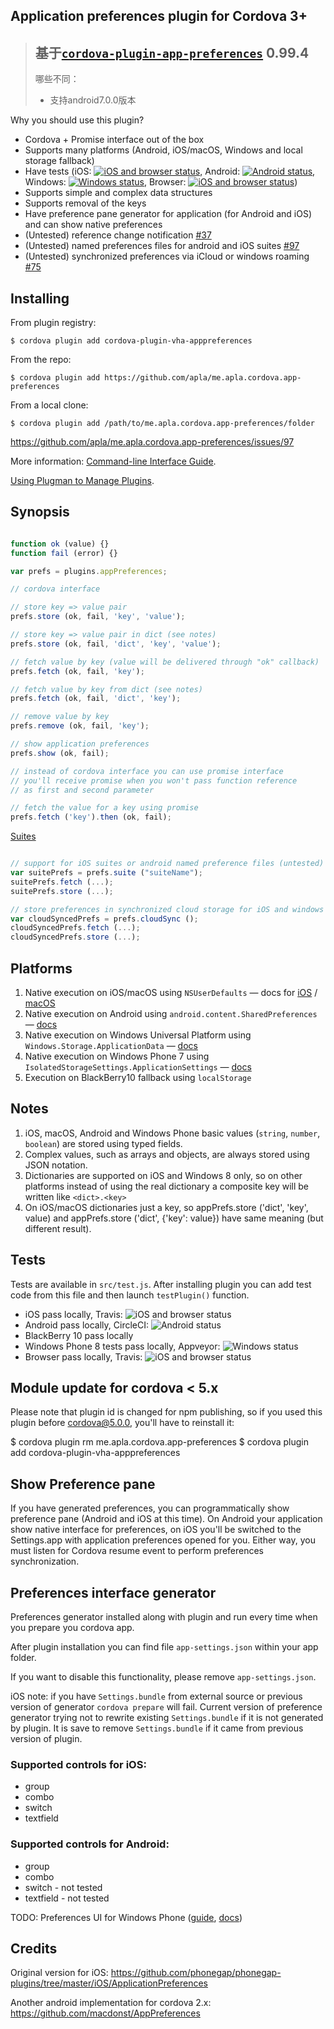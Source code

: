 Application preferences plugin for Cordova 3+
-----------------------

<!-- > *版本说明：0.xxx.x  =  保留.原版.vha改版* -->
> ## 基于[`cordova-plugin-app-preferences`](https://www.npmjs.com/package/cordova-plugin-app-preferences) 0.99.4
> 哪些不同：
> * 支持android7.0.0版本

Why you should use this plugin?

 * Cordova + Promise interface out of the box
 * Supports many platforms (Android, iOS/macOS, Windows and local storage fallback)
 * Have tests
 (iOS: [![iOS and browser status](https://travis-ci.org/apla/me.apla.cordova.app-preferences.svg)](https://travis-ci.org/apla/me.apla.cordova.app-preferences),
 Android: [![Android status](https://circleci.com/gh/apla/me.apla.cordova.app-preferences.svg?&style=shield&circle-token=f3e5e46c1a698c62f0450bf1d25a3694d4f714c6)](https://circleci.com/gh/apla/me.apla.cordova.app-preferences),
 Windows: [![Windows status](https://ci.appveyor.com/api/projects/status/gl3qxq2o728sqbev?svg=true)](https://ci.appveyor.com/project/apla/me-apla-cordova-app-preferences),
 Browser: [![iOS and browser status](https://travis-ci.org/apla/me.apla.cordova.app-preferences.svg)](https://travis-ci.org/apla/me.apla.cordova.app-preferences))
 * Supports simple and complex data structures
 * Supports removal of the keys
 * Have preference pane generator for application (for Android and iOS) and can show native preferences
 * (Untested) reference change notification [#37](apla/me.apla.cordova.app-preferences#37)
 * (Untested) named preferences files for android and iOS suites [#97](apla/me.apla.cordova.app-preferences#97)
 * (Untested) synchronized preferences via iCloud or windows roaming [#75](apla/me.apla.cordova.app-preferences#75)

Installing
---

From plugin registry:

	$ cordova plugin add cordova-plugin-vha-apppreferences

From the repo:

	$ cordova plugin add https://github.com/apla/me.apla.cordova.app-preferences

From a local clone:

	$ cordova plugin add /path/to/me.apla.cordova.app-preferences/folder


https://github.com/apla/me.apla.cordova.app-preferences/issues/97

More information:
[Command-line Interface Guide](http://cordova.apache.org/docs/en/edge/guide_cli_index.md.html#The%20Command-line%20Interface).

[Using Plugman to Manage Plugins](http://cordova.apache.org/docs/en/edge/guide_plugin_ref_plugman.md.html).


Synopsis
---

```javascript

function ok (value) {}
function fail (error) {}

var prefs = plugins.appPreferences;

// cordova interface

// store key => value pair
prefs.store (ok, fail, 'key', 'value');

// store key => value pair in dict (see notes)
prefs.store (ok, fail, 'dict', 'key', 'value');

// fetch value by key (value will be delivered through "ok" callback)
prefs.fetch (ok, fail, 'key');

// fetch value by key from dict (see notes)
prefs.fetch (ok, fail, 'dict', 'key');

// remove value by key
prefs.remove (ok, fail, 'key');

// show application preferences
prefs.show (ok, fail);

// instead of cordova interface you can use promise interface
// you'll receive promise when you won't pass function reference
// as first and second parameter

// fetch the value for a key using promise
prefs.fetch ('key').then (ok, fail);

```

[Suites](wiki/Suites)

```javascript

// support for iOS suites or android named preference files (untested)
var suitePrefs = prefs.suite ("suiteName");
suitePrefs.fetch (...);
suitePrefs.store (...);

// store preferences in synchronized cloud storage for iOS and windows
var cloudSyncedPrefs = prefs.cloudSync ();
cloudSyncedPrefs.fetch (...);
cloudSyncedPrefs.store (...);

```

Platforms
---
1. Native execution on iOS/macOS using `NSUserDefaults` — docs for [iOS](https://developer.apple.com/library/ios/documentation/Cocoa/Reference/Foundation/Classes/NSUserDefaults_Class/index.html) / [macOS](https://developer.apple.com/library/mac/documentation/Cocoa/Reference/Foundation/Classes/NSUserDefaults_Class/index.html)
1. Native execution on Android using `android.content.SharedPreferences` — [docs](https://developer.android.com/reference/android/content/SharedPreferences.html)
1. Native execution on Windows Universal Platform using `Windows.Storage.ApplicationData` — [docs](https://msdn.microsoft.com/en-us/windows.storage.applicationdata)
1. Native execution on Windows Phone 7 using `IsolatedStorageSettings.ApplicationSettings` — [docs](https://msdn.microsoft.com/library/system.io.isolatedstorage.isolatedstoragesettings.applicationsettings\(vs.95\).aspx)
1. Execution on BlackBerry10 fallback using `localStorage`

Notes
---
1. iOS, macOS, Android and Windows Phone basic values (`string`, `number`, `boolean`) are stored using typed fields.
1. Complex values, such as arrays and objects, are always stored using JSON notation.
1. Dictionaries are supported on iOS and Windows 8 only, so on other platforms instead of using the real dictionary a composite key will be written like `<dict>.<key>`
1. On iOS/macOS dictionaries just a key, so appPrefs.store ('dict', 'key', value) and appPrefs.store ('dict', {'key': value}) have same meaning (but different result).

Tests
---
Tests are available in `src/test.js`. After installing plugin you can add test code from this file and then launch `testPlugin()` function.

 * iOS pass locally, Travis: ![iOS and browser status](https://travis-ci.org/apla/me.apla.cordova.app-preferences.svg)
 * Android pass locally, CircleCI: ![Android status](https://circleci.com/gh/apla/me.apla.cordova.app-preferences.svg?&style=shield&circle-token=f3e5e46c1a698c62f0450bf1d25a3694d4f714c6)
 * BlackBerry 10 pass locally
 * Windows Phone 8 tests pass locally, Appveyor: ![Windows status](https://ci.appveyor.com/api/projects/status/gl3qxq2o728sqbev?svg=true)
 * Browser pass locally, Travis: ![iOS and browser status](https://travis-ci.org/apla/me.apla.cordova.app-preferences.svg)

Module update for cordova < 5.x
---

Please note that plugin id is changed for npm publishing, so if you used
this plugin before cordova@5.0.0, you'll have to reinstall it:

$ cordova plugin rm me.apla.cordova.app-preferences
$ cordova plugin add cordova-plugin-vha-apppreferences


Show Preference pane
---

If you have generated preferences, you can programmatically show preference pane
(Android and iOS at this time). On Android your application show native interface for preferences,
on iOS you'll be switched to the Settings.app with application preferences opened for you.
Either way, you must listen for Cordova resume event to perform preferences synchronization.

Preferences interface generator
---

Preferences generator installed along with plugin and run every time when you prepare you cordova app.

After plugin installation you can find file `app-settings.json` within your app folder.

If you want to disable this functionality, please remove `app-settings.json`.

iOS note: if you have `Settings.bundle` from external source or previous version of generator
`cordova prepare` will fail. Current version of preference generator trying not to rewrite
existing `Settings.bundle` if it is not generated by plugin. It is save to remove `Settings.bundle`
if it came from previous version of plugin.

### Supported controls for iOS:

* group
* combo
* switch
* textfield

### Supported controls for Android:

* group
* combo
* switch - not tested
* textfield - not tested

TODO: Preferences UI for Windows Phone ([guide](http://blogs.msdn.com/b/glengordon/archive/2012/09/17/managing-settings-in-windows-phone-and-windows-8-store-apps.aspx), [docs](https://msdn.microsoft.com/en-US/library/windows/apps/ff769510\(v=vs.105\).aspx))

Credits
---

Original version for iOS:
https://github.com/phonegap/phonegap-plugins/tree/master/iOS/ApplicationPreferences

Another android implementation for cordova 2.x:
https://github.com/macdonst/AppPreferences
